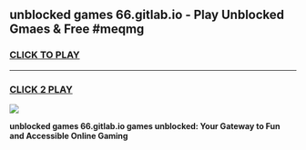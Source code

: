 
## unblocked games 66.gitlab.io - Play Unblocked Gmaes & Free #meqmg
<h3>
<a href="https://premium.freeplayer.one?title=unblocked_games_66.gitlab.io&ref=01M">CLICK TO PLAY</a></h3>
<hr>

<h3>
<a href="https://premium.freeplayer.one?title=unblocked_games_66.gitlab.io&ref=01M">CLICK 2 PLAY</a>
  
</h3>

<a href="https://premium.freeplayer.one?title=unblocked_games_66.gitlab.io&ref=01M"><img src="https://clearcache.store/games.png"></a>


**unblocked games 66.gitlab.io games unblocked: Your Gateway to Fun and Accessible Online Gaming**

